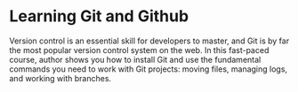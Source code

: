 # Learning Git and Github

Version control is an essential skill for developers to master, and Git is by far the most popular version control system on the web. In this fast-paced course, author  shows you how to install Git and use the fundamental commands you need to work with Git projects: moving files, managing logs, and working with branches.

